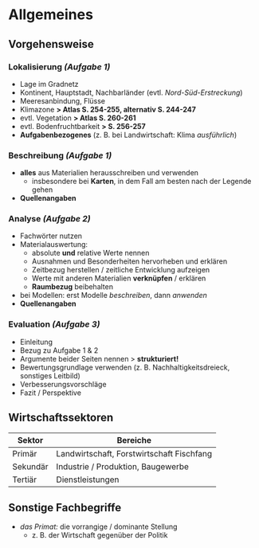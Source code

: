 # Allgemeines

## Vorgehensweise

### Lokalisierung *(Aufgabe 1)*

- Lage im Gradnetz
- Kontinent, Hauptstadt, Nachbarländer (evtl. *Nord-Süd-Erstreckung*)
- Meeresanbindung, Flüsse
- Klimazone **> Atlas S. 254-255, alternativ S. 244-247**
- evtl. Vegetation **> Atlas S. 260-261**
- evtl. Bodenfruchtbarkeit **> S. 256-257**
- **Aufgabenbezogenes** (z. B. bei Landwirtschaft: Klima *ausführlich*)

### Beschreibung *(Aufgabe 1)*

- **alles** aus Materialien herausschreiben und verwenden
	- insbesondere bei **Karten**, in dem Fall am besten nach der Legende gehen
- **Quellenangaben**

### Analyse *(Aufgabe 2)*

- Fachwörter nutzen
- Materialauswertung:
	- absolute **und** relative Werte nennen
	- Ausnahmen und Besonderheiten hervorheben und erklären
	- Zeitbezug herstellen / zeitliche Entwicklung aufzeigen
	- Werte mit anderen Materialien **verknüpfen** / erklären
	- **Raumbezug** beibehalten
- bei Modellen: erst Modelle *beschreiben*, dann *anwenden*
- **Quellenangaben**

### Evaluation *(Aufgabe 3)*

- Einleitung
- Bezug zu Aufgabe 1 & 2
- Argumente beider Seiten nennen > **strukturiert!**
- Bewertungsgrundlage verwenden (z. B. Nachhaltigkeitsdreieck, sonstiges Leitbild)
- Verbesserungsvorschläge
- Fazit / Perspektive

## Wirtschaftssektoren

Sektor | Bereiche
--- | ---
Primär | Landwirtschaft, Forstwirtschaft Fischfang
Sekundär | Industrie / Produktion, Baugewerbe
Tertiär | Dienstleistungen

## Sonstige Fachbegriffe

- *das Primat:* die vorrangige / dominante Stellung
	- z. B. der Wirtschaft gegenüber der Politik
<!--stackedit_data:
eyJoaXN0b3J5IjpbMTkwOTY0MjE2OSwtMTc5MzA4ODEyMywtOD
kyMzQzNjI0LC02OTY3OTYzOTMsLTE2OTEzMjExMzAsLTI4NTI5
NDMxMSwtODI0MzA2MjQxXX0=
-->